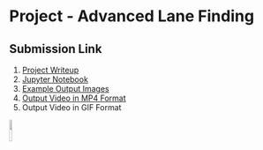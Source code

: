 # Project - Advanced Lane Finding

## Submission Link

1. [Project Writeup]()
2. [Jupyter Notebook]()
3. [Example Output Images]()
4. [Output Video in MP4 Format]()
5. Output Video in GIF Format
 <img src="https://github.com/wenbo5565/AppliedProject_AdvancedLaneFinding/blob/master/output_video.gif"  height="10%" width="10%">

